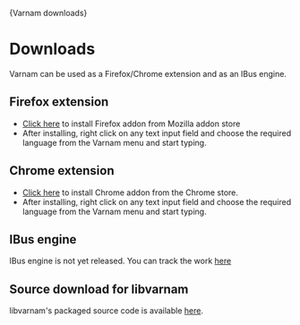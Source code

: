{Varnam downloads}

# Downloads

Varnam can be used as a Firefox/Chrome extension and as an IBus engine.

## Firefox extension

* [Click here](https://addons.mozilla.org/en-US/firefox/addon/varnam-transliteration-base/) to install Firefox addon from Mozilla addon store
* After installing, right click on any text input field and choose the required language from the Varnam menu and start typing.

## Chrome extension

* [Click here](https://chrome.google.com/webstore/detail/varnam-ime/abcfkeabpcanobhdmcmdabejaamephaf) to install Chrome addon from the Chrome store.
* After installing, right click on any text input field and choose the required language from the Varnam menu and start typing.

## IBus engine

IBus engine is not yet released. You can track the work [here](https://gitorious.org/varnamproject/libvarnam-ibus)

## Source download for libvarnam

libvarnam's packaged source code is available [here](http://download.savannah.gnu.org/releases/varnamproject/libvarnam/source/).
